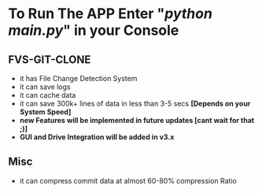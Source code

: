 
# __To Run The APP Enter "<span style="color:blue">__*python main.py*__</span>" in your Console__

## FVS-GIT-CLONE

* it has File Change Detection System
* it can save logs
* it can cache data
* it can save 300k+ lines of data in less than 3-5 secs __[Depends on your System Speed]__
* __new Features will be implemented in future updates [cant wait for that ;)]__
* __GUI and Drive Integration will be added in v3.x__


## Misc
* it can compress commit data at almost 60-80% compression Ratio
